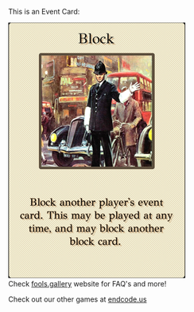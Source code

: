 This is an Event Card: 
 
 ![alt text](Block.png?raw=true "Event Card")  
 Check [fools.gallery](https://fools.gallery/) website for FAQ's and more! 
 
 Check out our other games at [endcode.us](https://endcode.us/)